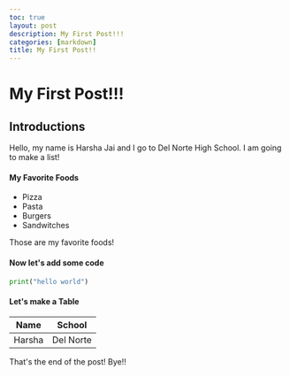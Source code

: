 ```yaml
---
toc: true
layout: post
description: My First Post!!!
categories: [markdown]
title: My First Post!!
---
```

# My First Post!!!


## Introductions 
Hello, my name is Harsha Jai and I go to Del Norte High School. I am going to make a list!

#### My Favorite Foods
- Pizza
- Pasta
- Burgers
- Sandwitches

Those are my favorite foods!

#### Now let's add some code

```python
print("hello world")
```

#### Let's make a Table 

| Name | School | 
|-|-|
| Harsha | Del Norte |

That's the end of the post! Bye!!
